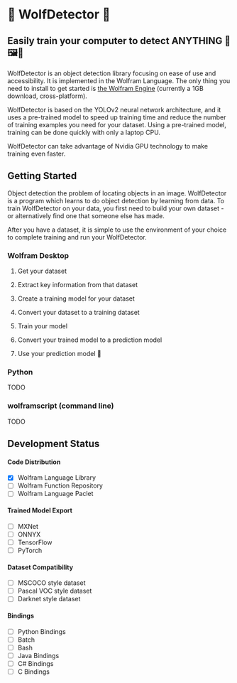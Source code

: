 # 🐺 WolfDetector 🐺 

## Easily train your computer to detect ANYTHING 🔎🖼🚀

WolfDetector is an object detection library focusing on ease of use and accessibility. It is implemented in the Wolfram Language. The only thing you need to install to get started is [the Wolfram Engine](https://www.wolfram.com/engine/) (currently a 1GB download, cross-platform).

WolfDetector is based on the YOLOv2 neural network architecture, and it uses a pre-trained model to speed up training time and reduce the number of training examples you need for your dataset. Using a pre-trained model, training can be done quickly with only a laptop CPU.

WolfDetector can take advantage of Nvidia GPU technology to make training even faster.

## Getting Started
Object detection the problem of locating objects in an image. WolfDetector is a program which learns to do object detection by learning from data. To train WolfDetector on your data, you first need to build your own dataset - or alternatively find one that someone else has made. 

After you have a dataset, it is simple to use the environment of your choice to complete training and run your WolfDetector.

### Wolfram Desktop
1. Get your dataset

2. Extract key information from that dataset

3. Create a training model for your dataset

4. Convert your dataset to a training dataset

5. Train your model

6. Convert your trained model to a prediction model

7. Use your prediction model 🚀


### Python
TODO

### wolframscript (command line)
TODO

## Development Status

#### Code Distribution
- [x] Wolfram Language Library
- [ ] Wolfram Function Repository
- [ ] Wolfram Language Paclet

#### Trained Model Export
- [ ] MXNet
- [ ] ONNYX
- [ ] TensorFlow
- [ ] PyTorch

#### Dataset Compatibility
- [ ] MSCOCO style dataset
- [ ] Pascal VOC style dataset
- [ ] Darknet style dataset

#### Bindings
- [ ] Python Bindings
- [ ] Batch
- [ ] Bash
- [ ] Java Bindings
- [ ] C# Bindings
- [ ] C Bindings
